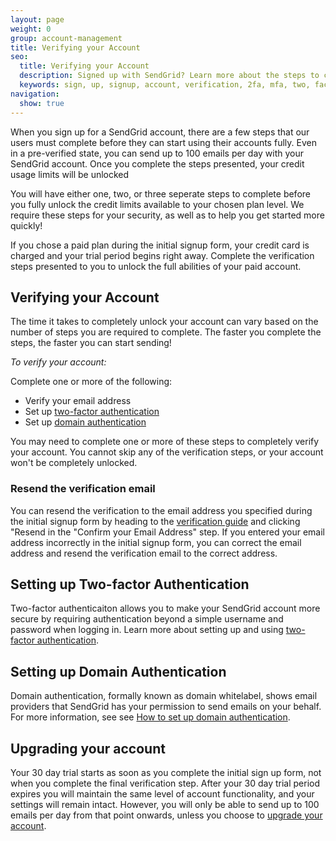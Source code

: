 ```yaml
---
layout: page
weight: 0
group: account-management
title: Verifying your Account
seo:
  title: Verifying your Account
  description: Signed up with SendGrid? Learn more about the steps to complete first...
  keywords: sign, up, signup, account, verification, 2fa, mfa, two, factor, authentication, auth, getting, started, paid, credits, unlock, verify, 100
navigation:
  show: true
---
```


When you sign up for a SendGrid account, there are a few steps that our users must complete before they can start using their accounts fully. Even in a pre-verified state, you can send up to 100 emails per day with your SendGrid account. Once you complete the steps presented, your credit usage limits will be unlocked

You will have either one, two, or three seperate steps to complete before you fully unlock the credit limits available to your chosen plan level. We require these steps for your security, as well as to help you get started more quickly!

<call-out>

 If you chose a paid plan during the initial signup form, your credit card is charged and your trial period begins right away. Complete the verification steps presented to you to unlock the full abilities of your paid account.

</call-out>

## Verifying your Account

The time it takes to completely unlock your account can vary based on the number of steps you are required to complete. The faster you complete the steps, the faster you can start sending!

*To verify your account:*

Complete one or more of the following:

* Verify your email address
* Set up [two-factor authentication]({{root_url}}/ui/account-and-settings/two-factor-authentication/#setting-up-two-factor-authentication)
* Set up [domain authentication]({{root_url}}/ui/account-and-settings/how-to-set-up-domain-authentication/)

You may need to complete one or more of these steps to completely verify your account. You cannot skip any of the verification steps, or your account won't be completely unlocked. 


### Resend the verification email

You can resend the verification to the email address you specified during the initial signup form by heading to the [verification guide](https://app.sendgrid.com/guide) and clicking "Resend in the "Confirm your Email Address" step. If you entered your email address incorrectly in the initial signup form, you can correct the email address and resend the verification email to the correct address.

## Setting up Two-factor Authentication

Two-factor authenticaiton allows you to make your SendGrid account more secure by requiring authentication beyond a simple username and password when logging in. Learn more about setting up and using [two-factor authentication]({{root_url}}/ui/account-and-settings/two-factor-authentication/#setting-up-two-factor-authentication).

## Setting up Domain Authentication

Domain authentication, formally known as domain whitelabel, shows email providers that SendGrid has your permission to send emails on your behalf. For more information, see see [How to set up domain authentication]({{root_url}}/ui/account-and-settings/how-to-set-up-domain-authentication/).

## Upgrading your account

Your 30 day trial starts as soon as you complete the initial sign up form, not when you complete the final verification step. After your 30 day trial period expires you will maintain the same level of account functionality, and your settings will remain intact. However, you will only be able to send up to 100 emails per day from that point onwards, unless you choose to [upgrade your account](https://app.sendgrid.com/settings/billing).
